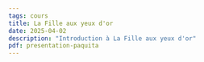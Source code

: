```yaml
---
tags: cours
title: La Fille aux yeux d'or
date: 2025-04-02
description: "Introduction à La Fille aux yeux d'or"
pdf: presentation-paquita
---
```

